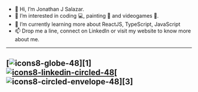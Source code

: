 - 👋 Hi, I’m Jonathan J Salazar.
- 👀 I’m interested in coding 💻, painting 🎨 and videogames 👾.
- 🌱 I’m currently learning more about ReactJS, TypeScript, JavaScript
- 📫 Drop me a line, connect on LinkedIn or visit my website to know more about me.

---
[![icons8-globe-48](https://user-images.githubusercontent.com/54499975/148661702-ae9546d1-c5ed-4ebd-8250-2be0255a00e2.png)][1][![icons8-linkedin-circled-48](https://user-images.githubusercontent.com/54499975/148661704-c91bda14-4c68-4330-b470-038e16d54ac0.png)][2][![icons8-circled-envelope-48](https://user-images.githubusercontent.com/54499975/148661703-cfe17c8f-4d82-4368-8c7c-c3bbac03fa1c.png)][3]
---

[2]: https://www.linkedin.com/in/jonathan-jimenez-salazar/
<!---
JohnnyJSz/JohnnyJSz is a ✨ special ✨ repository because its `README.md` (this file) appears on your GitHub profile.
You can click the Preview link to take a look at your changes.
--->
